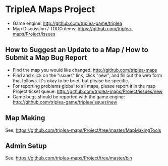 # TripleA Maps Project
- Game engine:  http://github.com/triplea-game/triplea
- Map Discussion / TODO items: https://github.com/triplea-maps/Project/issues

## How to Suggest an Update to a Map / How to Submit a Map Bug Report

* Find the map you would like changed: http://github.com/triplea-maps
* Find and click on the "issues" link, click "new", and fill out the web form that follows. It's okay to be brief, but please be specific.
* For reporting problems global to all maps, please report it in the map Project ticket queue: http://github.com/triplea-maps/Project/issues/new
* Game bugs should be reported with the game engine: http://github.com/triplea-game/triplea/issues/new

## Map Making
See: https://github.com/triplea-maps/Project/tree/master/MapMakingTools

## Admin Setup
See: https://github.com/triplea-maps/Project/tree/master/bin
